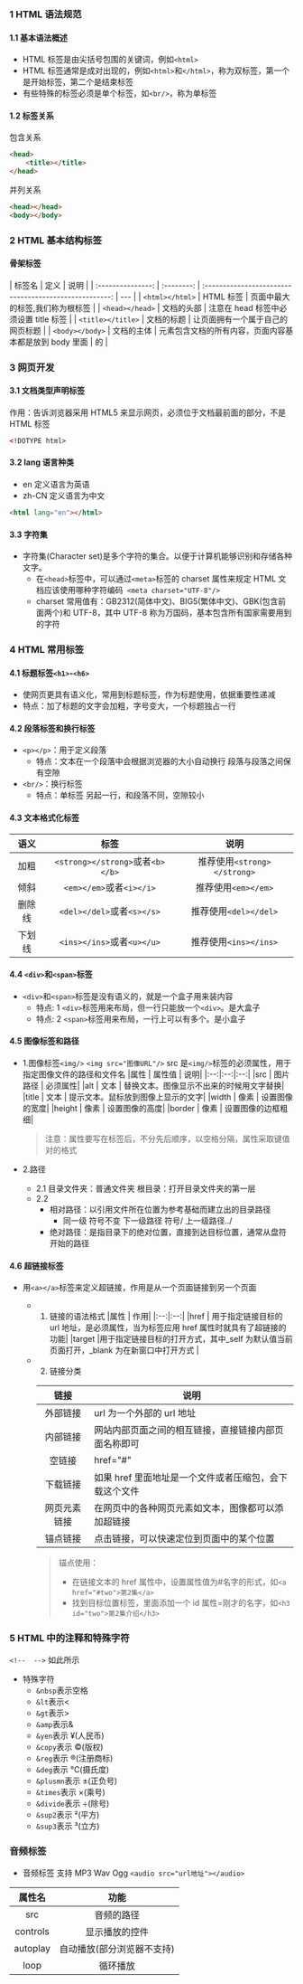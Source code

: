 ### 1 HTML 语法规范

#### 1.1 基本语法概述

- HTML 标签是由尖括号包围的关键词，例如`<html>`
- HTML 标签通常是成对出现的，例如`<html>`和`</html>`，称为双标签，第一个是开始标签，第二个是结束标签
- 有些特殊的标签必须是单个标签，如`<br/>`，称为单标签

#### 1.2 标签关系

包含关系

```html
<head>
	<title></title>
</head>
```

并列关系

```html
<head></head>
<body></body>
```

### 2 HTML 基本结构标签

#### 骨架标签

|      标签名       |    定义    |                          说明                          |
| :---------------: | :--------: | :----------------------------------------------------: | --- |
|  `<html></html>`  | HTML 标签  |            页面中最大的标签,我们称为根标签             |
|  `<head></head>`  | 文档的头部 |         注意在 head 标签中必须设置 title 标签          |
| `<title></title>` | 文档的标题 |            让页面拥有一个属于自己的网页标题            |
|  `<body></body>`  | 文档的主体 | 元素包含文档的所有内容，页面内容基本都是放到 body 里面 | 的  |

### 3 网页开发

#### 3.1 文档类型声明标签

作用：告诉浏览器采用 HTML5 来显示网页，必须位于文档最前面的部分，不是 HTML 标签

```html
<!DOTYPE html>
```

#### 3.2 lang 语言种类

- en 定义语言为英语
- zh-CN 定义语言为中文

```html
<html lang="en"></html>
```

#### 3.3 字符集

- 字符集(Character set)是多个字符的集合。以便于计算机能够识别和存储各种文字。
  - 在`<head>`标签中，可以通过`<meta>`标签的 charset 属性来规定 HTML 文档应该使用哪种字符编码` <meta charset="UTF-8"/>`
  - charset 常用值有：GB2312(简体中文)、BIG5(繁体中文)、GBK(包含前面两个)和 UTF-8，其中 UTF-8 称为万国码，基本包含所有国家需要用到的字符

### 4 HTML 常用标签

#### 4.1 标题标签`<h1>`-`<h6>`

- 使网页更具有语义化，常用到标题标签，作为标题使用，依据重要性递减
- 特点：加了标题的文字会加粗，字号变大，一个标题独占一行

#### 4.2 段落标签和换行标签

- `<p></p>`：用于定义段落
  - 特点：文本在一个段落中会根据浏览器的大小自动换行 段落与段落之间保有空隙
- `<br/>`：换行标签
  - 特点：单标签 另起一行，和段落不同，空隙较小

#### 4.3 文本格式化标签

|  语义  |               标签               |            说明             |
| :----: | :------------------------------: | :-------------------------: |
|  加粗  | `<strong></strong>`或者`<b></b>` | 推荐使用`<strong></strong>` |
|  倾斜  |     `<em></em>`或者`<i></i>`     |     推荐使用`<em></em>`     |
| 删除线 |    `<del></del>`或者`<s></s>`    |    推荐使用`<del></del>`    |
| 下划线 |    `<ins></ins>`或者`<u></u>`    |    推荐使用`<ins></ins>`    |

#### 4.4 `<div>`和`<span>`标签

- `<div>`和`<span>`标签是没有语义的，就是一个盒子用来装内容
  - 特点: 1 `<div>`标签用来布局，但一行只能放一个`<div>`。是大盒子
  - 特点: 2 `<span>`标签用来布局，一行上可以有多个。是小盒子

#### 4.5 图像标签和路径

- 1.图像标签`<img/>`
  `<img src="图像URL"/>` src 是`<img/>`标签的必须属性，用于指定图像文件的路径和文件名
  |属性 | 属性值 | 说明|
  |:--:|:--:|:--:|
  |src | 图片路径 | 必须属性|
  |alt | 文本 | 替换文本。图像显示不出来的时候用文字替换|
  |title | 文本 | 提示文本。鼠标放到图像上显示的文字|
  |width | 像素 | 设置图像的宽度|
  |height | 像素 | 设置图像的高度|
  |border | 像素 | 设置图像的边框粗细|

  > 注意：属性要写在标签后，不分先后顺序，以空格分隔，属性采取键值对的格式

- 2.路径
  - 2.1 目录文件夹：普通文件夹
    根目录：打开目录文件夹的第一层
  - 2.2
    - 相对路径：以引用文件所在位置为参考基础而建立出的目录路径
      - 同一级 符号不变 下一级路径 符号/ 上一级路径../
    - 绝对路径：是指目录下的绝对位置，直接到达目标位置，通常从盘符开始的路径

#### 4.6 超链接标签

- 用`<a></a>`标签来定义超链接，作用是从一个页面链接到另一个页面

  - 1. 链接的语法格式
       |属性 | 作用|
       |:--:|:--:|
       |href | 用于指定链接目标的 url 地址，是必须属性，当为标签应用 href 属性时就具有了超链接的功能|
       |target |用于指定链接目标的打开方式，其中\_self 为默认值当前页面打开，\_blank 为在新窗口中打开方式 |
  - 2. 链接分类

    |     链接     | 说明                                                   |
    | :----------: | ------------------------------------------------------ |
    |   外部链接   | url 为一个外部的 url 地址                              |
    |   内部链接   | 网站内部页面之间的相互链接，直接链接内部页面名称即可   |
    |    空链接    | href="#"                                               |
    |   下载链接   | 如果 href 里面地址是一个文件或者压缩包，会下载这个文件 |
    | 网页元素链接 | 在网页中的各种网页元素如文本，图像都可以添加超链接     |
    |   锚点链接   | 点击链接，可以快速定位到页面中的某个位置               |

    > 锚点使用：
    >
    > - 在链接文本的 href 属性中，设置属性值为#名字的形式，如`<a href="#two">第2集</a>`
    > - 找到目标位置标签，里面添加一个 id 属性=刚才的名字，如`<h3 id="two">第2集介绍</h3>`

### 5 HTML 中的注释和特殊字符

`<!--  -->` 如此所示

- 特殊字符
  - `&nbsp`表示空格
  - `&lt`表示<
  - `&gt`表示>
  - `&amp`表示&
  - `&yen`表示 ¥(人民币)
  - `&copy`表示 ©(版权)
  - `&reg`表示 ®(注册商标)
  - `&deg`表示 ℃(摄氏度)
  - `&plusmn`表示 ±(正负号)
  - `&times`表示 ×(乘号)
  - `&divide`表示 ÷(除号)
  - `&sup2`表示 ²(平方)
  - `&sup3`表示 ³(立方)

### 音频标签

- 音频标签 支持 MP3 Wav Ogg
  `<audio src="url地址"></audio>`

|  属性名  |            功能            |
| :------: | :------------------------: |
|   src    |         音频的路径         |
| controls |       显示播放的控件       |
| autoplay | 自动播放(部分浏览器不支持) |
|   loop   |          循环播放          |
